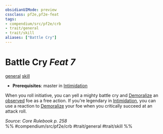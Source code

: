 ```yaml
---
obsidianUIMode: preview
cssclass: pf2e,pf2e-feat
tags:
- compendium/src/pf2e/crb
- trait/general
- trait/skill
aliases: ["Battle Cry"]
---
```

# Battle Cry  *Feat 7*  
[general](/rules/traits/general.md)  [skill](/rules/traits/skill.md)  

- **Prerequisites**: master in [Intimidation](/compendium/skills.md#Intimidation)

When you roll initiative, you can yell a mighty battle cry and [Demoralize](/rules/actions/demoralize.md) an [observed](/rules/conditions.md#Observed) foe as a free action. If you're legendary in [Intimidation](/compendium/skills.md#Intimidation), you can use a reaction to [Demoralize](/rules/actions/demoralize.md) your foe when you critically succeed at an attack roll.

*Source: Core Rulebook p. 258*  
%% #compendium/src/pf2e/crb #trait/general #trait/skill %%